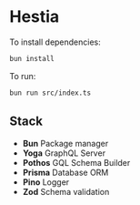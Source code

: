 # Hestia

To install dependencies:

```bash
bun install
```

To run:

```bash
bun run src/index.ts
```

## Stack

- **Bun** Package manager
- **Yoga** GraphQL Server
- **Pothos** GQL Schema Builder
- **Prisma** Database ORM
- **Pino** Logger
- **Zod** Schema validation

